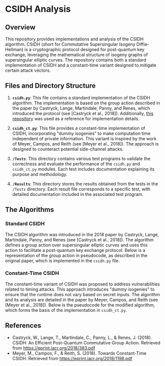 # CSIDH Analysis

## Overview

This repository provides implementations and analysis of the CSIDH algorithm. CSIDH (short for Commutative Supersingular Isogeny Diffie-Hellman) is a cryptographic protocol designed for post-quantum key exchange, leveraging the mathematical structure of isogeny graphs of supersingular elliptic curves. The repository contains both a standard implementation of CSIDH and a constant-time variant designed to mitigate certain attack vectors.

## Files and Directory Structure

1. **`csidh.py`**: This file contains a standard implementation of the CSIDH algorithm. The implementation is based on the group action described in the paper by Castryck, Lange, Martindale, Panny, and Renes, which introduced the protocol (see [Castryck et al., 2018]). Additionally, [this repository](https://gist.github.com/y011d4/7b93a01f37c66aee2c27fd732126958a) was used as a reference for implementation details.

2. **`csidh_ct.py`**: This file provides a constant-time implementation of CSIDH, incorporating "dummy isogenies" to make computation time independent of private information. This variant is inspired by the work of Meyer, Campos, and Reith (see [Meyer et al., 2018]). The approach is designed to counteract potential side-channel attacks.

3. **`/Tests`**: This directory contains various test programs to validate the correctness and evaluate the performance of the `csidh.py` and `csidh_ct.py` modules. Each test includes documentation explaining its purpose and methodology.

4. **`/Results`**: This directory stores the results obtained from the tests in the `/Tests` directory. Each result file corresponds to a specific test, with detailed documentation included in the associated test program.

## The Algorithms

### Standard CSIDH

The CSIDH algorithm was introduced in the 2018 paper by Castryck, Lange, Martindale, Panny, and Renes (see [Castryck et al., 2018]). The algorithm defines a group action over supersingular elliptic curves and uses this action to facilitate a post-quantum key exchange protocol. Below is a representation of the group action in pseudocode, as described in the original paper, which is implemented in the `csidh.py` file.

### Constant-Time CSIDH

The constant-time variant of CSIDH was proposed to address vulnerabilities related to timing attacks. This approach introduces "dummy isogenies" to ensure that the runtime does not vary based on secret inputs. The algorithm and its analysis are detailed in the paper by Meyer, Campos, and Reith (see [Meyer et al., 2018]). Below is the pseudocode for the modified algorithm, which forms the basis of the implementation in `csidh_ct.py`.

## References

- Castryck, W., Lange, T., Martindale, C., Panny, L., & Renes, J. (2018). CSIDH: An Efficient Post-Quantum Commutative Group Action. Retrieved from https://eprint.iacr.org/2018/383.pdf
- Meyer, M., Campos, F., & Reith, S. (2018). Towards Constant-Time CSIDH. Retrieved from https://eprint.iacr.org/2018/1198.pdf


